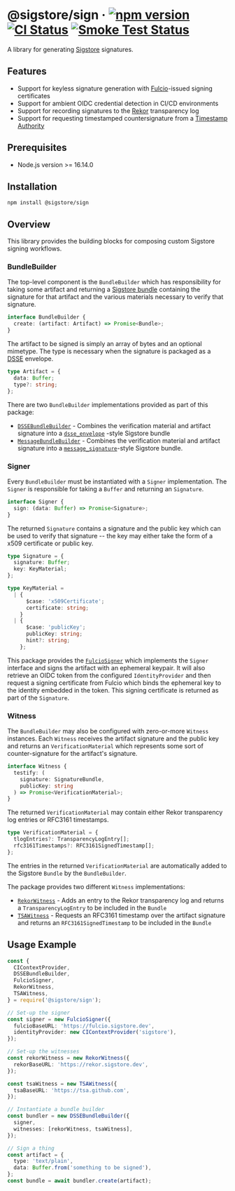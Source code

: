# @sigstore/sign &middot; [![npm version](https://img.shields.io/npm/v/@sigstore/sign.svg?style=flat)](https://www.npmjs.com/package/@sigstore/sign) [![CI Status](https://github.com/sigstore/sigstore-js/workflows/CI/badge.svg)](https://github.com/sigstore/sigstore-js/actions/workflows/ci.yml) [![Smoke Test Status](https://github.com/sigstore/sigstore-js/workflows/smoke-test/badge.svg)](https://github.com/sigstore/sigstore-js/actions/workflows/smoke-test.yml)

A library for generating [Sigstore][1] signatures.

## Features

- Support for keyless signature generation with [Fulcio][2]-issued signing
  certificates
- Support for ambient OIDC credential detection in CI/CD environments
- Support for recording signatures to the [Rekor][3] transparency log
- Support for requesting timestamped countersignature from a [Timestamp
  Authority][4]

## Prerequisites

- Node.js version >= 16.14.0

## Installation

```
npm install @sigstore/sign
```

## Overview

This library provides the building blocks for composing custom Sigstore signing
workflows.

### BundleBuilder

The top-level component is the `BundleBuilder` which has responsibility for
taking some artifact and returning a [Sigstore bundle][5] containing the
signature for that artifact and the various materials necessary to verify that
signature.

```typescript
interface BundleBuilder {
  create: (artifact: Artifact) => Promise<Bundle>;
}
```

The artifact to be signed is simply an array of bytes and an optional mimetype.
The type is necessary when the signature is packaged as a [DSSE][6] envelope.

```typescript
type Artifact = {
  data: Buffer;
  type?: string;
};
```

There are two `BundleBuilder` implementations provided as part of this package:

- [`DSSEBundleBuilder`](./src/bundler/dsse.ts) - Combines the verification material and
  artifact signature into a [`dsse_envelope`][7] -style Sigstore bundle
- [`MessageBundleBuilder`](./src/bundler/message.ts) - Combines the verification
  material and artifact signature into a [`message_signature`][8]-style Sigstore
  bundle.

### Signer

Every `BundleBuilder` must be instantiated with a `Signer` implementation. The
`Signer` is responsible for taking a `Buffer` and returning an `Signature`.

```typescript
interface Signer {
  sign: (data: Buffer) => Promise<Signature>;
}
```

The returned `Signature` contains a signature and the public key which can be
used to verify that signature -- the key may either take the form of a x509
certificate or public key.

```typescript
type Signature = {
  signature: Buffer;
  key: KeyMaterial;
};

type KeyMaterial =
  | {
      $case: 'x509Certificate';
      certificate: string;
    }
  | {
      $case: 'publicKey';
      publicKey: string;
      hint?: string;
    };
```

This package provides the [`FulcioSigner`](./src/signer/fulcio/index.ts)
which implements the `Signer` interface and signs the artifact with an
ephemeral keypair. It will also retrieve an OIDC token from the configured
`IdentityProvider` and then request a signing certificate from Fulcio which binds
the ephemeral key to the identity embedded in the token. This signing
certificate is returned as part of the `Signature`.

### Witness

The `BundleBuilder` may also be configured with zero-or-more `Witness`
instances. Each `Witness` receives the artifact signature and the public key
and returns an `VerificationMaterial` which represents some sort of
counter-signature for the artifact's signature.

```typescript
interface Witness {
  testify: (
    signature: SignatureBundle,
    publicKey: string
  ) => Promise<VerificationMaterial>;
}
```

The returned `VerificationMaterial` may contain either Rekor transparency log
entries or RFC3161 timestamps.

```typescript
type VerificationMaterial = {
  tlogEntries?: TransparencyLogEntry[];
  rfc3161Timestamps?: RFC3161SignedTimestamp[];
};
```

The entries in the returned `VerificationMaterial` are automatically added to
the Sigstore `Bundle` by the `BundleBuilder`.

The package provides two different `Witness` implementations:

- [`RekorWitness`](./src/witness/tlog/index.ts) - Adds an entry to the Rekor
  transparency log and returns a `TransparencyLogEntry` to be included in the
  `Bundle`
- [`TSAWitness`](./src/witness/tsa/index.ts) - Requests an RFC3161 timestamp
  over the artifact signature and returns an `RFC3161SignedTimestamp` to be
  included in the `Bundle`

## Usage Example

```typescript
const {
  CIContextProvider,
  DSSEBundleBuilder,
  FulcioSigner,
  RekorWitness,
  TSAWitness,
} = require('@sigstore/sign');

// Set-up the signer
const signer = new FulcioSigner({
  fulcioBaseURL: 'https://fulcio.sigstore.dev',
  identityProvider: new CIContextProvider('sigstore'),
});

// Set-up the witnesses
const rekorWitness = new RekorWitness({
  rekorBaseURL: 'https://rekor.sigstore.dev',
});

const tsaWitness = new TSAWitness({
  tsaBaseURL: 'https://tsa.github.com',
});

// Instantiate a bundle builder
const bundler = new DSSEBundleBuilder({
  signer,
  witnesses: [rekorWitness, tsaWitness],
});

// Sign a thing
const artifact = {
  type: 'text/plain',
  data: Buffer.from('something to be signed'),
};
const bundle = await bundler.create(artifact);
```

[1]: https://www.sigstore.dev
[2]: https://github.com/sigstore/fulcio
[3]: https://github.com/sigstore/rekor
[4]: https://github.com/sigstore/timestamp-authority
[5]: https://github.com/sigstore/protobuf-specs/blob/main/protos/sigstore_bundle.proto
[6]: https://github.com/secure-systems-lab/dsse
[7]: https://github.com/sigstore/protobuf-specs/blob/5ef54068bb534152474c5685f5cd248f38549fbd/protos/sigstore_bundle.proto#L80
[8]: https://github.com/sigstore/protobuf-specs/blob/5ef54068bb534152474c5685f5cd248f38549fbd/protos/sigstore_bundle.proto#L74
